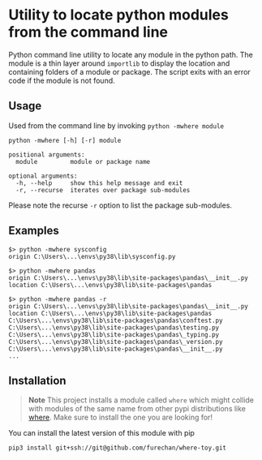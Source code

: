 # Utility to locate python modules from the command line 

Python command line utility to locate any module in the python path.
The module is a thin layer around ```importlib``` to display
the location and containing folders of a module or package.
The script exits with an error code if the module is not found.

## Usage

Used from the command line by invoking ```python -mwhere module```

```console
python -mwhere [-h] [-r] module

positional arguments:
  module         module or package name

optional arguments:
  -h, --help     show this help message and exit
  -r, --recurse  iterates over package sub-modules
```

Please note the recurse ```-r``` option to list the package sub-modules.



## Examples

```console
$> python -mwhere sysconfig 
origin C:\Users\...\envs\py38\lib\sysconfig.py

$> python -mwhere pandas      
origin C:\Users\...\envs\py38\lib\site-packages\pandas\__init__.py
location C:\Users\...\envs\py38\lib\site-packages\pandas

$> python -mwhere pandas -r 
origin C:\Users\...\envs\py38\lib\site-packages\pandas\__init__.py
location C:\Users\...\envs\py38\lib\site-packages\pandas
C:\Users\...\envs\py38\lib\site-packages\pandas\conftest.py
C:\Users\...\envs\py38\lib\site-packages\pandas\testing.py
C:\Users\...\envs\py38\lib\site-packages\pandas\_typing.py
C:\Users\...\envs\py38\lib\site-packages\pandas\_version.py
C:\Users\...\envs\py38\lib\site-packages\pandas\__init__.py
...
```

## Installation

> **Note**
This project installs a module called ```where```
which might collide with modules of the same name from other pypi distributions
like [where](https://pypi.org/project/where/).
Make sure to install the one you are looking for!

You can install the latest version of this module with pip

```console
pip3 install git+ssh://git@github.com/furechan/where-toy.git
```

